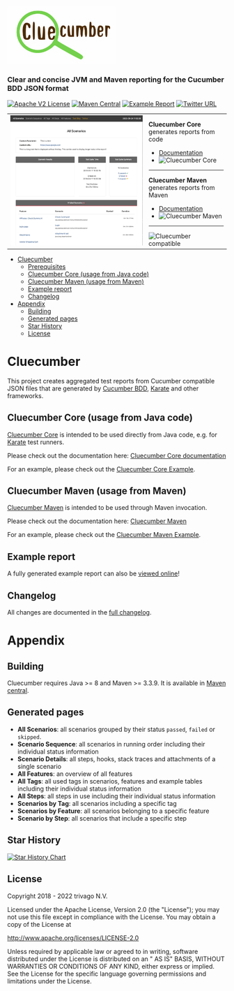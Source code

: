 <img alt="Cluecumber logo" src="documentation/img/cluecumber.png" width="250"/>

### Clear and concise JVM and Maven reporting for the Cucumber BDD JSON format

[![Apache V2 License](http://img.shields.io/badge/license-Apache%20V2-blue.svg)](http://www.apache.org/licenses/LICENSE-2.0)
[![Maven Central](https://img.shields.io/maven-central/v/com.trivago.rta/cluecumber-parent.svg)](https://repo1.maven.org/maven2/com/trivago/rta/cluecumber-parent/)
[![Example Report](https://img.shields.io/badge/Example-Report-blue.svg)](http://cluecumber.softwaretester.blog/)
[![Twitter URL](https://img.shields.io/twitter/url/http/shields.io.svg?style=social)](https://twitter.com/bischoffdev)

<table>
<tr>
 <td>
 <img src="documentation/img/cluecumber.gif" alt="Cluecumber animation" />
 </td>
 <td style="vertical-align: top;">
  <p>
  <strong>Cluecumber Core</strong><br>
   generates reports from code
  <ul>
   <li><a href="core">Documentation</a></li>
   <li><img src="https://img.shields.io/maven-central/v/com.trivago.rta/cluecumber-core.svg" alt="Cluecumber Core" /></li>
  </ul>
 </p>
 <hr>
 <p>
  <strong>Cluecumber Maven</strong><br>
   generates reports from Maven
  <ul>
   <li><a href="maven">Documentation</a></li>
   <li><img src="https://img.shields.io/maven-central/v/com.trivago.rta/cluecumber-maven.svg" alt="Cluecumber Maven" /></li>
  </ul>
 </p>
 <hr>
 <img src="documentation/img/cucumber-compatible-black-64.png" alt="Cluecumber compatible" width="200" />
 </td> 
</tr>
<table>

<!-- START doctoc generated TOC please keep comment here to allow auto update -->
<!-- DON'T EDIT THIS SECTION, INSTEAD RE-RUN doctoc TO UPDATE -->

- [Cluecumber](#cluecumber)
  - [Prerequisites](#prerequisites)
  - [Cluecumber Core (usage from Java code)](#cluecumber-core-usage-from-java-code)
  - [Cluecumber Maven (usage from Maven)](#cluecumber-maven-usage-from-maven)
  - [Example report](#example-report)
  - [Changelog](#changelog)
- [Appendix](#appendix)
  - [Building](#building)
  - [Generated pages](#generated-pages)
  - [Star History](#star-history)
  - [License](#license)

<!-- END doctoc generated TOC please keep comment here to allow auto update -->

# Cluecumber

This project creates aggregated test reports from Cucumber compatible JSON files that are generated
by [Cucumber BDD](https://github.com/cucumber), [Karate](https://github.com/intuit/karate) and other frameworks.

## Cluecumber Core (usage from Java code)

[Cluecumber Core](core) is intended to be used directly from Java code, e.g.
for [Karate](https://github.com/intuit/karate) test runners.

Please check out the documentation here: [Cluecumber Core documentation](core)

For an example, please check out the [Cluecumber Core Example](examples/core-example).

## Cluecumber Maven (usage from Maven)

[Cluecumber Maven](maven) is intended to be used through Maven invocation.

Please check out the documentation here: [Cluecumber Maven](maven)

For an example, please check out the [Cluecumber Maven Example](examples/maven-example).

## Example report

A fully generated example report can also be [viewed online](http://cluecumber.softwaretester.blog/)!

## Changelog

All changes are documented in the [full changelog](CHANGELOG.md).

# Appendix

## Building

Cluecumber requires Java >= 8 and Maven >= 3.3.9.
It is available in [Maven central](https://search.maven.org/#search%7Cgav%7C1%7Cg%3A%22com.trivago.rta%22%20AND%20a%3A%22cluecumber-report-plugin%22).

## Generated pages

* __All Scenarios__: all scenarios grouped by their status `passed`, `failed` or `skipped`.
* __Scenario Sequence__: all scenarios in running order including their individual status information
* __Scenario Details__: all steps, hooks, stack traces and attachments of a single scenario
* __All Features__: an overview of all features
* __All Tags__: all used tags in scenarios, features and example tables including their individual status information
* __All Steps__: all steps in use including their individual status information
* __Scenarios by Tag__: all scenarios including a specific tag
* __Scenarios by Feature__: all scenarios belonging to a specific feature
* __Scenario by Step__: all scenarios that include a specific step

## Star History

[![Star History Chart](https://api.star-history.com/svg?repos=trivago/cluecumber-report-plugin&type=Date)](https://star-history.com/#trivago/cluecumber-report-plugin&Date)

## License

Copyright 2018 - 2022 trivago N.V.

Licensed under the Apache License, Version 2.0 (the "License"); you may not use this file except in compliance with the
License. You may obtain a copy of the License at

http://www.apache.org/licenses/LICENSE-2.0

Unless required by applicable law or agreed to in writing, software distributed under the License is distributed on an "
AS IS" BASIS, WITHOUT WARRANTIES OR CONDITIONS OF ANY KIND, either express or implied. See the License for the specific
language governing permissions and limitations under the License.
